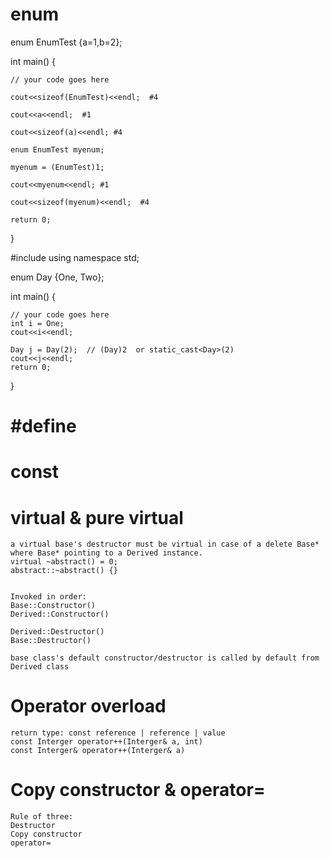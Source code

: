 # enum

enum EnumTest {a=1,b=2};

int main() {

	// your code goes here
  
	cout<<sizeof(EnumTest)<<endl;  #4 
  
	cout<<a<<endl;  #1
  
	cout<<sizeof(a)<<endl; #4 
  
	enum EnumTest myenum;
  
	myenum = (EnumTest)1;
  
	cout<<myenum<<endl; #1
  
	cout<<sizeof(myenum)<<endl;  #4
  
	return 0;
  
}

#include <iostream>
using namespace std;

enum Day {One, Two};

int main() {

	// your code goes here
	int i = One;
	cout<<i<<endl;
	
	Day j = Day(2);  // (Day)2  or static_cast<Day>(2)
	cout<<j<<endl;
	return 0;
}



# #define


# const

# virtual & pure virtual
	a virtual base's destructor must be virtual in case of a delete Base* where Base* pointing to a Derived instance.
	virtual ~abstract() = 0;
	abstract::~abstract() {}
	
	
	Invoked in order:
	Base::Constructor()
	Derived::Constructor()
	
	Derived::Destructor()
	Base::Destructor()
	
	base class's default constructor/destructor is called by default from Derived class

# Operator overload
	return type: const reference | reference | value
	const Interger operator++(Interger& a, int)
	const Interger& operator++(Interger& a)
	
	
# Copy constructor & operator=
	Rule of three:
	Destructor
	Copy constructor
	operator=
